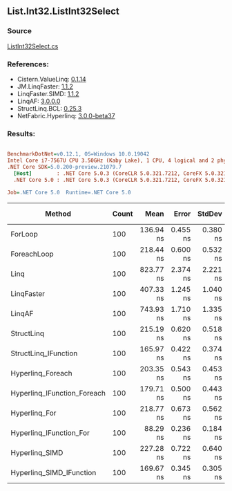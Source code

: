 ﻿## List.Int32.ListInt32Select

### Source
[ListInt32Select.cs](../LinqBenchmarks/List/Int32/ListInt32Select.cs)

### References:
- Cistern.ValueLinq: [0.1.14](https://www.nuget.org/packages/Cistern.ValueLinq/0.1.14)
- JM.LinqFaster: [1.1.2](https://www.nuget.org/packages/JM.LinqFaster/1.1.2)
- LinqFaster.SIMD: [1.1.2](https://www.nuget.org/packages/LinqFaster.SIMD/1.0.3)
- LinqAF: [3.0.0.0](https://www.nuget.org/packages/LinqAF/3.0.0.0)
- StructLinq.BCL: [0.25.3](https://www.nuget.org/packages/StructLinq.BCL/0.25.3)
- NetFabric.Hyperlinq: [3.0.0-beta37](https://www.nuget.org/packages/NetFabric.Hyperlinq/3.0.0-beta37)

### Results:
``` ini

BenchmarkDotNet=v0.12.1, OS=Windows 10.0.19042
Intel Core i7-7567U CPU 3.50GHz (Kaby Lake), 1 CPU, 4 logical and 2 physical cores
.NET Core SDK=5.0.200-preview.21079.7
  [Host]        : .NET Core 5.0.3 (CoreCLR 5.0.321.7212, CoreFX 5.0.321.7212), X64 RyuJIT
  .NET Core 5.0 : .NET Core 5.0.3 (CoreCLR 5.0.321.7212, CoreFX 5.0.321.7212), X64 RyuJIT

Job=.NET Core 5.0  Runtime=.NET Core 5.0  

```
|                      Method | Count |      Mean |    Error |   StdDev | Ratio | RatioSD |  Gen 0 | Gen 1 | Gen 2 | Allocated |
|---------------------------- |------ |----------:|---------:|---------:|------:|--------:|-------:|------:|------:|----------:|
|                     ForLoop |   100 | 136.94 ns | 0.455 ns | 0.380 ns |  1.00 |    0.00 |      - |     - |     - |         - |
|                 ForeachLoop |   100 | 218.44 ns | 0.600 ns | 0.532 ns |  1.60 |    0.00 |      - |     - |     - |         - |
|                        Linq |   100 | 823.77 ns | 2.374 ns | 2.221 ns |  6.01 |    0.02 | 0.0343 |     - |     - |      72 B |
|                  LinqFaster |   100 | 407.33 ns | 1.245 ns | 1.040 ns |  2.97 |    0.01 | 0.2179 |     - |     - |     456 B |
|                      LinqAF |   100 | 743.93 ns | 1.710 ns | 1.335 ns |  5.43 |    0.02 |      - |     - |     - |         - |
|                  StructLinq |   100 | 215.19 ns | 0.620 ns | 0.518 ns |  1.57 |    0.01 | 0.0153 |     - |     - |      32 B |
|        StructLinq_IFunction |   100 | 165.97 ns | 0.422 ns | 0.374 ns |  1.21 |    0.00 |      - |     - |     - |         - |
|           Hyperlinq_Foreach |   100 | 203.35 ns | 0.543 ns | 0.453 ns |  1.49 |    0.01 |      - |     - |     - |         - |
| Hyperlinq_IFunction_Foreach |   100 | 179.71 ns | 0.500 ns | 0.443 ns |  1.31 |    0.01 |      - |     - |     - |         - |
|               Hyperlinq_For |   100 | 218.77 ns | 0.673 ns | 0.562 ns |  1.60 |    0.01 |      - |     - |     - |         - |
|     Hyperlinq_IFunction_For |   100 |  88.29 ns | 0.236 ns | 0.184 ns |  0.64 |    0.00 |      - |     - |     - |         - |
|              Hyperlinq_SIMD |   100 | 227.28 ns | 0.722 ns | 0.640 ns |  1.66 |    0.01 |      - |     - |     - |         - |
|    Hyperlinq_SIMD_IFunction |   100 | 169.67 ns | 0.345 ns | 0.305 ns |  1.24 |    0.00 |      - |     - |     - |         - |
